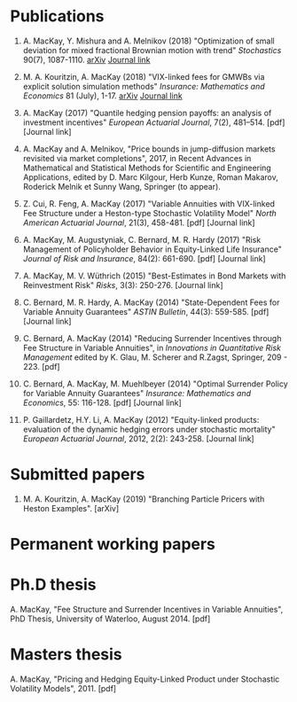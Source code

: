 # Publications

1. A. MacKay, Y. Mishura and A. Melnikov (2018) "Optimization of small deviation for mixed fractional Brownian motion with trend" *Stochastics* 90(7), 1087-1110. [arXiv](https://arxiv.org/abs/1806.04998) [Journal link](https://www.tandfonline.com/doi/full/10.1080/17442508.2018.1478835)

2. M. A. Kouritzin, A. MacKay  (2018) "VIX-linked fees for GMWBs via explicit solution simulation methods" *Insurance: Mathematics and Economics* 81 (July), 1-17. [arXiv](https://arxiv.org/abs/1708.06886) [Journal link](https://www.sciencedirect.com/science/article/pii/S0167668717303967)

3. A. MacKay (2017) "Quantile hedging pension payoffs: an analysis of investment incentives" *European Actuarial Journal*, 7(2), 481–514. [pdf] [Journal link]

4. A. MacKay and A. Melnikov, "Price bounds in jump-diffusion markets revisited via market completions", 2017, in Recent Advances in Mathematical and Statistical Methods for Scientific and Engineering Applications, edited by D. Marc Kilgour, Herb Kunze, Roman Makarov, Roderick Melnik et Sunny Wang, Springer (to appear). 

5. Z. Cui, R. Feng, A. MacKay (2017) "Variable Annuities with VIX-linked Fee Structure under a Heston-type Stochastic Volatility Model" *North American Actuarial Journal*, 21(3), 458-481. [pdf] [Journal link]

6. A. MacKay, M. Augustyniak, C. Bernard, M. R. Hardy (2017) "Risk Management of Policyholder Behavior in Equity-Linked Life Insurance" *Journal of Risk and Insurance*, 84(2): 661-690. [pdf] [Journal link]

7. A. MacKay, M. V. Wüthrich (2015) "Best-Estimates in Bond Markets with Reinvestment Risk" *Risks*, 3(3): 250-276. [Journal link]

8. C. Bernard, M. R. Hardy, A. MacKay (2014) "State-Dependent Fees for Variable Annuity Guarantees" *ASTIN Bulletin*, 44(3): 559-585. [pdf] [Journal link]

9. C. Bernard, A. MacKay (2014) "Reducing Surrender Incentives through Fee Structure in Variable Annuities", in *Innovations in Quantitative Risk Management* edited by K. Glau, M. Scherer and R.Zagst, Springer, 209 - 223. [pdf]

10. C. Bernard, A. MacKay, M. Muehlbeyer (2014) "Optimal Surrender Policy for Variable Annuity Guarantees" *Insurance: Mathematics and Economics*, 55: 116-128. [pdf] [Journal link]

11. P. Gaillardetz, H.Y. Li, A. MacKay (2012) "Equity-linked products: evaluation of the dynamic hedging errors under stochastic mortality" *European Actuarial Journal*,  2012, 2(2): 243-258. [Journal link]

# Submitted papers

1. M. A. Kouritzin, A. MacKay (2019) "Branching Particle Pricers with Heston Examples". [arXiv]

# Permanent working papers

# Ph.D thesis

A. MacKay, "Fee Structure and Surrender Incentives in Variable Annuities", PhD Thesis, University of Waterloo, August 2014. [pdf]

# Masters thesis

A. MacKay, "Pricing and Hedging Equity-Linked Product under Stochastic Volatility Models", 2011. [pdf]
